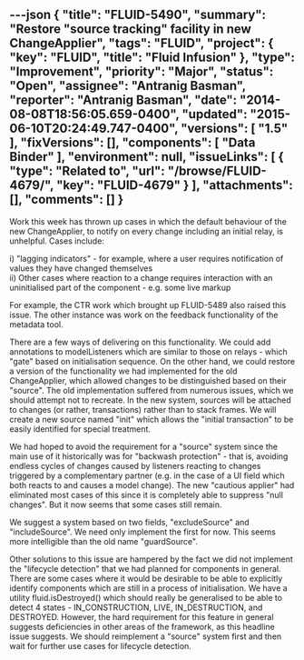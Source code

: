 ---json
{
  "title": "FLUID-5490",
  "summary": "Restore \"source tracking\" facility in new ChangeApplier",
  "tags": "FLUID",
  "project": {
    "key": "FLUID",
    "title": "Fluid Infusion"
  },
  "type": "Improvement",
  "priority": "Major",
  "status": "Open",
  "assignee": "Antranig Basman",
  "reporter": "Antranig Basman",
  "date": "2014-08-08T18:56:05.659-0400",
  "updated": "2015-06-10T20:24:49.747-0400",
  "versions": [
    "1.5"
  ],
  "fixVersions": [],
  "components": [
    "Data Binder"
  ],
  "environment": null,
  "issueLinks": [
    {
      "type": "Related to",
      "url": "/browse/FLUID-4679/",
      "key": "FLUID-4679"
    }
  ],
  "attachments": [],
  "comments": []
}
---
Work this week has thrown up cases in which the default behaviour of the new ChangeApplier, to notify on every change including an initial relay, is unhelpful. Cases include:

i) "lagging indicators" - for example, where a user requires notification of values they have changed themselves\
ii) Other cases where reaction to a change requires interaction with an uninitialised part of the component - e.g. some live markup

For example, the CTR work which brought up FLUID-5489 also raised this issue. The other instance was work on the feedback functionality of the metadata tool.

There are a few ways of delivering on this functionality. We could add annotations to modelListeners which are similar to those on relays - which "gate" based on initialisation sequence. On the other hand, we could restore a version of the functionality we had implemented for the old ChangeApplier, which allowed changes to be distinguished based on their "source". The old implementation suffered from numerous issues, which we should attempt not to recreate. In the new system, sources will be attached to changes (or rather, transactions) rather than to stack frames. We will create a new source named "init" which allows the "initial transaction" to be easily identified for special treatment.

We had hoped to avoid the requirement for a "source" system since the main use of it historically was for "backwash protection" - that is, avoiding endless cycles of changes caused by listeners reacting to changes triggered by a complementary partner (e.g. in the case of a UI field which both reacts to and causes a model change). The new "cautious applier" had eliminated most cases of this since it is completely able to suppress "null changes". But it now seems that some cases still remain.

We suggest a system based on two fields, "excludeSource" and "includeSource". We need only implement the first for now. This seems more intelligible than the old name "guardSource".

Other solutions to this issue are hampered by the fact we did not implement the "lifecycle detection" that we had planned for components in general. There are some cases where it would be desirable to be able to explicitly identify components which are still in a process of initialisation. We have a utility fluid.isDestroyed() which should really be generalised to be able to detect 4 states - IN\_CONSTRUCTION, LIVE, IN\_DESTRUCTION, and DESTROYED. However, the hard requirement for this feature in general suggests deficiencies in other areas of the framework, as this headline issue suggests. We should reimplement a "source" system first and then wait for further use cases for lifecycle detection.

        
